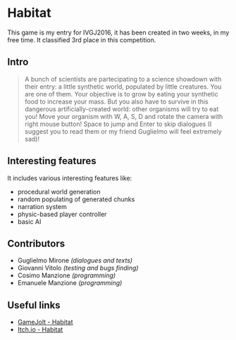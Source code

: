 # Habitat

This game is my entry for IVGJ2016, it has been created in two weeks, in my free time. 
It classified 3rd place in this competition.

## Intro ##
> A bunch of scientists are partecipating to a science showdown with their entry: a little synthetic world, populated by little creatures.
You are one of them. Your objective is to grow by eating your synthetic food to increase your mass.
But you also have to survive in this dangerous artificially-created world: other organisms will try to eat you!
Move your organism with W, A, S, D and rotate the camera with right mouse button!
Space to jump and Enter to skip dialogues (I suggest you to read them or my friend Guglielmo will feel extremely sad)!


## Interesting features ##
It includes various interesting features like:

 - procedural world generation
 - random populating of generated chunks
 - narration system
 - physic-based player controller
 - basic AI

## Contributors ##
 - Guglielmo Mirone *(dialogues and texts)*
 - Giovanni Vitolo *(testing and bugs finding)*
 - Cosimo Manzione *(programming)*
 - Emanuele Manzione *(programming)*

## Useful links ##
 - [GameJolt - Habitat](http://gamejolt.com/games/habitat/154894)
 - [Itch.io - Habitat](https://manhunter.itch.io/habitat)
